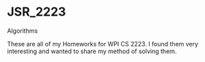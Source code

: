 # JSR_2223
Algorithms

These are all of my Homeworks for WPI CS 2223. I found them very interesting and wanted to share my method of solving them.
